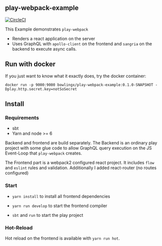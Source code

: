 play-webpack-example
--------------------

[![CircleCI](https://img.shields.io/circleci/project/github/BowlingX/play-webpack-example.svg)](https://circleci.com/gh/BowlingX/play-webpack-example)


This Example demonstrates `play-webpack`

- Renders a react application on the server
- Uses GraphQL with `apollo-client` on the frontend and `sangria` on the backend to execute async calls.


## Run with docker

If you just want to know what it exactly does, try the docker container:

    docker run -p 9000:9000 bowlingx/play-webpack-example:0.1.0-SNAPSHOT -Dplay.http.secret.key=notSoSecret

## Install

### Requirements

- sbt
- Yarn and node >= 6

Backend and frontend are build separately. The Backend is an ordinary play project with some glue code to allow GraphQL query execution
on the JS Event-Loop that `play-webpack` creates.

The Frontend part is a webpack2 configured react project. It includes `flow` and `eslint` rules and validation.
Additionally I added react-router (no routes configured)
### Start

- `yarn install` to install all frontend dependencies
- `yarn run develop` to start the frontend compiler

- `sbt` and `run` to start the play project

### Hot-Reload

Hot reload on the frontend is available with `yarn run hot`.